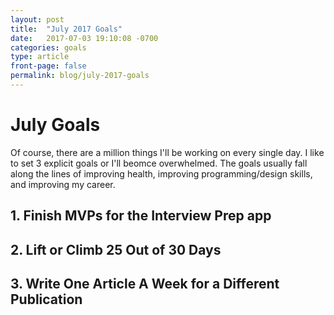 ```yaml
---
layout: post
title:  "July 2017 Goals"
date:   2017-07-03 19:10:08 -0700
categories: goals
type: article
front-page: false
permalink: blog/july-2017-goals
---
```


# July Goals

Of course, there are a million things I'll be working on every single day. I like to set 3 explicit goals or I'll beomce overwhelmed. The goals usually fall along the lines of improving health, improving programming/design skills, and improving my career.


## 1. Finish MVPs for the Interview Prep app
## 2. Lift or Climb 25 Out of 30 Days
## 3. Write One Article A Week for a Different Publication
